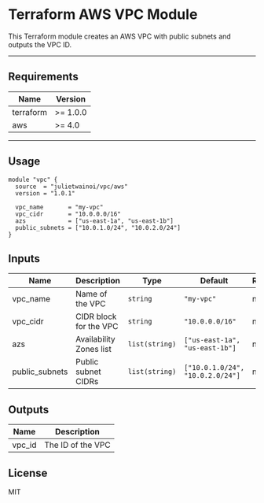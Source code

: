 # Terraform AWS VPC Module

This Terraform module creates an AWS VPC with public subnets and outputs the VPC ID.

---

## Requirements

| Name      | Version  |
|-----------|----------|
| terraform | >= 1.0.0 |
| aws       | >= 4.0   |

---

## Usage

```hcl
module "vpc" {
  source  = "julietwainoi/vpc/aws"
  version = "1.0.1"

  vpc_name       = "my-vpc"
  vpc_cidr       = "10.0.0.0/16"
  azs            = ["us-east-1a", "us-east-1b"]
  public_subnets = ["10.0.1.0/24", "10.0.2.0/24"]
}

```
## Inputs

| Name            | Description             | Type           | Default                          | Required |
|-----------------|-------------------------|----------------|----------------------------------|----------|
| vpc_name        | Name of the VPC         | `string`       | `"my-vpc"`                       | no       |
| vpc_cidr        | CIDR block for the VPC  | `string`       | `"10.0.0.0/16"`                  | no       |
| azs             | Availability Zones list | `list(string)` | `["us-east-1a", "us-east-1b"]`   | no       |
| public_subnets  | Public subnet CIDRs     | `list(string)` | `["10.0.1.0/24", "10.0.2.0/24"]` | no       |

## Outputs

| Name   | Description       |
|--------|-------------------|
| vpc_id | The ID of the VPC |


## License


MIT

